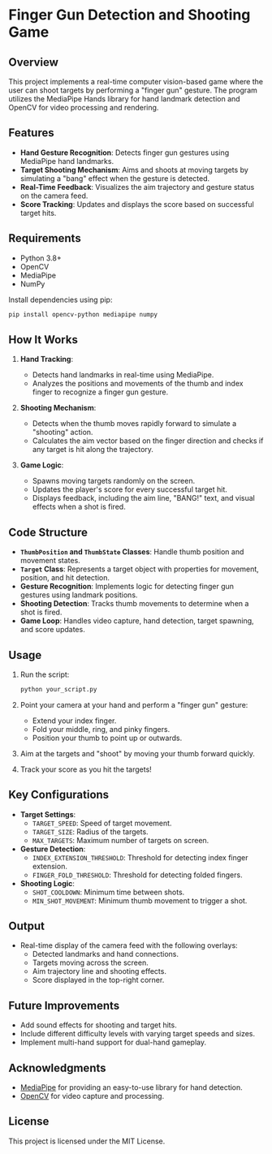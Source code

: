 
# Finger Gun Detection and Shooting Game

## Overview

This project implements a real-time computer vision-based game where the user can shoot targets by performing a "finger gun" gesture. The program utilizes the MediaPipe Hands library for hand landmark detection and OpenCV for video processing and rendering.

## Features

-   **Hand Gesture Recognition**: Detects finger gun gestures using MediaPipe hand landmarks.
-   **Target Shooting Mechanism**: Aims and shoots at moving targets by simulating a "bang" effect when the gesture is detected.
-   **Real-Time Feedback**: Visualizes the aim trajectory and gesture status on the camera feed.
-   **Score Tracking**: Updates and displays the score based on successful target hits.

## Requirements

-   Python 3.8+
-   OpenCV
-   MediaPipe
-   NumPy

Install dependencies using pip:

```bash
pip install opencv-python mediapipe numpy

```

## How It Works

1.  **Hand Tracking**:
    
    -   Detects hand landmarks in real-time using MediaPipe.
    -   Analyzes the positions and movements of the thumb and index finger to recognize a finger gun gesture.
2.  **Shooting Mechanism**:
    
    -   Detects when the thumb moves rapidly forward to simulate a "shooting" action.
    -   Calculates the aim vector based on the finger direction and checks if any target is hit along the trajectory.
3.  **Game Logic**:
    
    -   Spawns moving targets randomly on the screen.
    -   Updates the player's score for every successful target hit.
    -   Displays feedback, including the aim line, "BANG!" text, and visual effects when a shot is fired.

## Code Structure

-   **`ThumbPosition` and `ThumbState` Classes**: Handle thumb position and movement states.
-   **`Target` Class**: Represents a target object with properties for movement, position, and hit detection.
-   **Gesture Recognition**: Implements logic for detecting finger gun gestures using landmark positions.
-   **Shooting Detection**: Tracks thumb movements to determine when a shot is fired.
-   **Game Loop**: Handles video capture, hand detection, target spawning, and score updates.

## Usage

1.  Run the script:
    
    ```bash
    python your_script.py
    
    ```
    
2.  Point your camera at your hand and perform a "finger gun" gesture:
    -   Extend your index finger.
    -   Fold your middle, ring, and pinky fingers.
    -   Position your thumb to point up or outwards.
3.  Aim at the targets and "shoot" by moving your thumb forward quickly.
4.  Track your score as you hit the targets!

## Key Configurations

-   **Target Settings**:
    -   `TARGET_SPEED`: Speed of target movement.
    -   `TARGET_SIZE`: Radius of the targets.
    -   `MAX_TARGETS`: Maximum number of targets on screen.
-   **Gesture Detection**:
    -   `INDEX_EXTENSION_THRESHOLD`: Threshold for detecting index finger extension.
    -   `FINGER_FOLD_THRESHOLD`: Threshold for detecting folded fingers.
-   **Shooting Logic**:
    -   `SHOT_COOLDOWN`: Minimum time between shots.
    -   `MIN_SHOT_MOVEMENT`: Minimum thumb movement to trigger a shot.

## Output

-   Real-time display of the camera feed with the following overlays:
    -   Detected landmarks and hand connections.
    -   Targets moving across the screen.
    -   Aim trajectory line and shooting effects.
    -   Score displayed in the top-right corner.

## Future Improvements

-   Add sound effects for shooting and target hits.
-   Include different difficulty levels with varying target speeds and sizes.
-   Implement multi-hand support for dual-hand gameplay.

## Acknowledgments

-   [MediaPipe](https://mediapipe.dev/) for providing an easy-to-use library for hand detection.
-   [OpenCV](https://opencv.org/) for video capture and processing.

## License

This project is licensed under the MIT License.
